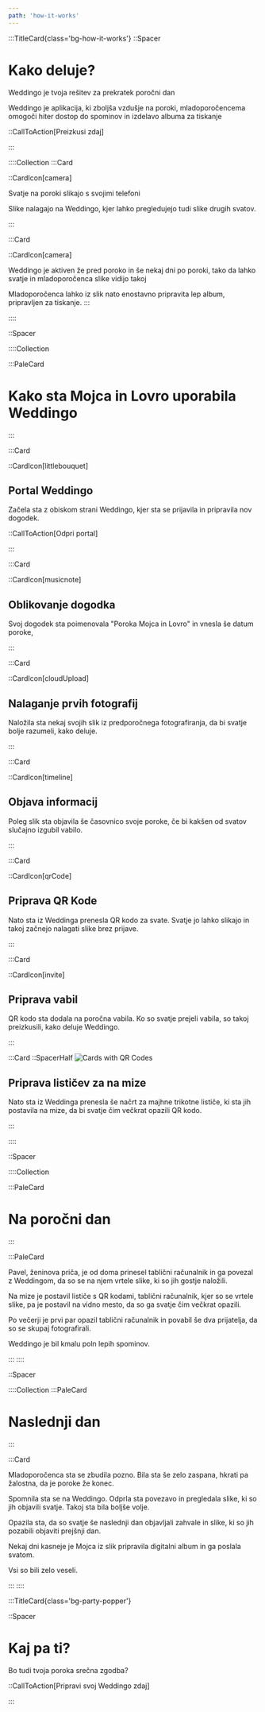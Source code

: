 ```yaml
---
path: 'how-it-works'
---
```


:::TitleCard{class='bg-how-it-works'}
::Spacer
# Kako deluje?

Weddingo je tvoja rešitev 
za prekratek poročni dan

Weddingo je aplikacija, ki zboljša 
vzdušje na poroki, mladoporočencema omogoči hiter dostop do spominov in izdelavo albuma za tiskanje

::CallToAction[Preizkusi zdaj]

:::

::::Collection
:::Card

::CardIcon[camera]

Svatje na poroki slikajo s svojimi
telefoni

Slike nalagajo na Weddingo, kjer lahko
pregledujejo tudi slike drugih svatov.

:::

:::Card

::CardIcon[camera]

Weddingo je aktiven že pred poroko in še nekaj dni po poroki, tako da lahko svatje in mladoporočenca slike vidijo takoj

Mladoporočenca lahko iz slik nato
enostavno pripravita lep album,
pripravljen za tiskanje.
:::

::::

::Spacer


::::Collection

:::PaleCard
# Kako sta Mojca in Lovro uporabila Weddingo
:::

:::Card


::CardIcon[littlebouquet]

## Portal Weddingo

Začela sta z obiskom strani 
Weddingo, kjer sta se prijavila in 
pripravila nov dogodek.

::CallToAction[Odpri portal]

:::

:::Card


::CardIcon[musicnote]

## Oblikovanje dogodka

Svoj dogodek sta poimenovala 
"Poroka Mojca in Lovro" in vnesla 
še datum poroke,


:::

:::Card


::CardIcon[cloudUpload]

## Nalaganje prvih fotografij

Naložila sta nekaj svojih slik iz 
predporočnega fotografiranja, da bi 
svatje bolje razumeli, kako deluje.


:::

:::Card


::CardIcon[timeline]

## Objava informacij

Poleg slik sta objavila še časovnico 
svoje poroke, če bi kakšen od 
svatov slučajno izgubil vabilo.


:::

:::Card


::CardIcon[qrCode]

## Priprava QR Kode

Nato sta iz Weddinga prenesla QR 
kodo za svate. Svatje jo lahko slikajo
in takoj začnejo nalagati slike brez
prijave.

:::


:::Card


::CardIcon[invite]

## Priprava vabil

QR kodo sta dodala na poročna 
vabila. Ko so svatje prejeli vabila, 
so takoj preizkusili, kako deluje 
Weddingo.

:::


:::Card
::SpacerHalf
![Cards with QR Codes](/images/standingPrintlets.svg)
## Priprava lističev za na mize

Nato sta iz Weddinga prenesla še načrt za majhne trikotne lističe, ki sta jih postavila na mize, da bi svatje čim večkrat opazili QR kodo.



:::

::::

::Spacer

::::Collection

:::PaleCard
# Na poročni dan
:::

:::PaleCard



Pavel, ženinova priča, je od doma 
prinesel tablični računalnik in ga 
povezal z Weddingom, da so se na njem 
vrtele slike, ki so jih gostje naložili.

Na mize je postavil lističe s QR kodami,
tablični računalnik, kjer so se vrtele 
slike, pa je postavil na vidno mesto, da
so ga svatje čim večkrat opazili.

Po večerji je prvi par opazil tablični 
računalnik in povabil še dva prijatelja, 
da so se skupaj fotografirali.

Weddingo je bil kmalu poln lepih 
spominov.

:::
::::

::Spacer

::::Collection
:::PaleCard
# Naslednji dan
:::

:::Card


Mladoporočenca sta se zbudila pozno. Bila sta še zelo zaspana, hkrati pa žalostna, da je poroke že konec.

Spomnila sta se na Weddingo. Odprla sta povezavo in pregledala slike, ki so jih objavili svatje. Takoj sta bila boljše volje.

Opazila sta, da so svatje še naslednji dan objavljali zahvale in slike, ki so jih pozabili objaviti prejšnji dan.

Nekaj dni kasneje je Mojca iz slik 
pripravila digitalni album in ga poslala svatom. 

Vsi so bili zelo veseli.

:::
::::


:::TitleCard{class='bg-party-popper'}

::Spacer

# Kaj pa ti?

Bo tudi tvoja poroka srečna 
zgodba?

::CallToAction[Pripravi svoj Weddingo zdaj]

:::